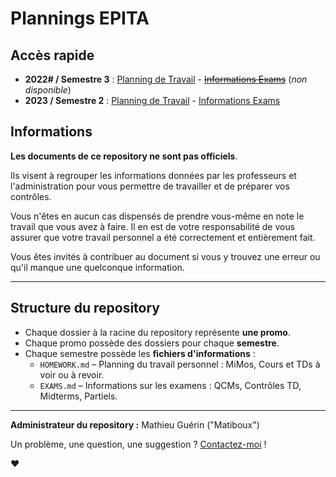 # Plannings EPITA

## Accès rapide

- **2022# / Semestre 3** : [Planning de Travail](2022%23/S3/HOMEWORK.md) - [~~Informations Exams~~](#2022%23/S3/EXAMS.md) (_non disponible_)
- **2023 / Semestre 2** : [Planning de Travail](2023/S2/HOMEWORK.md) - [Informations Exams](2023/S2/EXAMS.md)

## Informations

**Les documents de ce repository ne sont pas officiels**.

Ils visent à regrouper les informations données par les professeurs et l'administration pour vous permettre de travailler et de préparer vos contrôles.

Vous n'êtes en aucun cas dispensés de prendre vous-même en note le travail que vous avez à faire.
Il en est de votre responsabilité de vous assurer que votre travail personnel a été correctement et entièrement fait.

Vous êtes invités à contribuer au document si vous y trouvez une erreur ou qu'il manque une quelconque information.

---

## Structure du repository

- Chaque dossier à la racine du repository représente **une promo**.
- Chaque promo possède des dossiers pour chaque **semestre**.
- Chaque semestre possède les **fichiers d'informations** :
  - `HOMEWORK.md` – Planning du travail personnel : MiMos, Cours et TDs à voir ou à revoir.
  - `EXAMS.md` – Informations sur les examens : QCMs, Contrôles TD, Midterms, Partiels.

---

**Administrateur du repository :** Mathieu Guérin ("Matiboux")

Un problème, une question, une suggestion ? [Contactez-moi](CONTACT.md) !

❤
